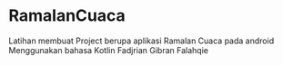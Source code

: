 # RamalanCuaca
Latihan membuat Project berupa aplikasi Ramalan Cuaca pada android Menggunakan bahasa Kotlin
Fadjrian Gibran Falahqie
